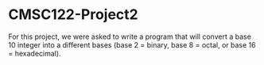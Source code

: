 # CMSC122-Project2
For this project, we were asked to write a program that will convert a base 10 integer into a different bases (base 2 = binary, base 8 = octal, or base 16 = hexadecimal).
